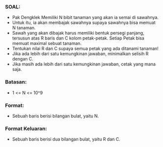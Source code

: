 ### SOAL:
- Pak Dengklek Memiliki N bibit tanaman yang akan ia semai di sawahnya.
- Untuk itu, ia akan membajak sawahnya supaya sawahnya bisa memuat N tanaman.
- Sawah yang akan dibajak harus memiliki bentuk persegi panjang, tersusun atas
R baris dan C kolom petak-petak. Setiap Petak bisa memuat maximal sebuat tanaman.
- Tentukan nilai R dan C supaya semua petak yang ada ditanami tanaman!
- Jika ada lebih dari satu kemungkinan jawaban, minimalkan selisih R dengan C.
- Jika masih ada lebih dari satu kemungkinan jawaban, cetak yang mana saja.

### Batasan:
- 1 <= N <= 10^9

### Format:
- Sebuah baris berisi bilangan bulat, yaitu N.

### Format Keluaran:
- Sebuah baris berisi dua bilangan bulat, yaitu R dan C.
